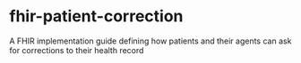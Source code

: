 # fhir-patient-correction
A FHIR implementation guide defining how patients and their agents can ask for corrections to their health record

